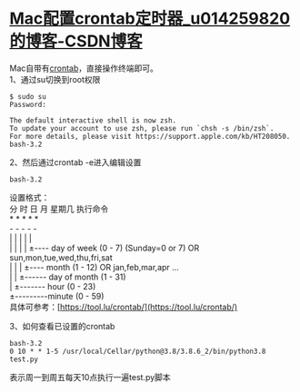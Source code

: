 # [Mac配置crontab定时器_u014259820的博客-CSDN博客](https://blog.csdn.net/u014259820/article/details/114972318)

Mac自带有[crontab](https://so.csdn.net/so/search?q=crontab)，直接操作终端即可。  
1、通过su切换到root权限

```
$ sudo su
Password:

The default interactive shell is now zsh.
To update your account to use zsh, please run `chsh -s /bin/zsh`.
For more details, please visit https://support.apple.com/kb/HT208050.
bash-3.2
```

2、然后通过crontab -e进入编辑设置

```
bash-3.2
```

设置格式：  
分 时 日 月 星期几 执行命令  
\* \* \* \* \*  
\- - - - -  
| | | | |  
| | | | ±---- day of week (0 - 7) (Sunday=0 or 7) OR sun,mon,tue,wed,thu,fri,sat  
| | | ±---- month (1 - 12) OR jan,feb,mar,apr …  
| | ±------ day of month (1 - 31)  
| ±------- hour (0 - 23)  
±---------minute (0 - 59)  
具体可参考：[https://tool.lu/crontab/](https://tool.lu/crontab/)

3、如何查看已设置的crontab

```
bash-3.2
0 10 * * 1-5 /usr/local/Cellar/python@3.8/3.8.6_2/bin/python3.8 test.py
```

表示周一到周五每天10点执行一遍test.py脚本
